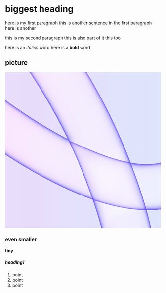 # biggest heading
here is my first paragraph
this is another sentence in the first paragraph
here is another

this is my second paragraph
this is also part of it
this too

here is an *italics* word
here is a **bold** word
## picture

![pictureone](picture.jpg)

### even smaller
#### tiny
##### heading1
1. point
2. point
3. point
